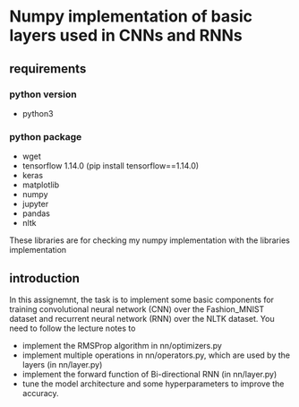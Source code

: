 # Numpy implementation of basic layers used in CNNs and RNNs

## requirements
### python version
- python3

### python package
- wget
- tensorflow 1.14.0 (pip install tensorflow==1.14.0)
- keras
- matplotlib
- numpy
- jupyter
- pandas
- nltk

These libraries are for checking my numpy implementation with the libraries implementation

## introduction

In this assignemnt, the task is to implement some basic components for training convolutional neural network (CNN) over the Fashion_MNIST dataset and recurrent neural network (RNN) over the NLTK dataset. You need to follow the lecture notes to
- implement the RMSProp algorithm in nn/optimizers.py
- implement multiple operations in nn/operators.py, which are used by the layers (in nn/layer.py)
- implement the forward function of Bi-directional RNN (in nn/layer.py)
- tune the model architecture and some hyperparameters to improve the accuracy.
